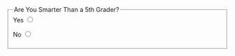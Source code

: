 <form><fieldset>

<legend>Are You Smarter Than a 5th Grader?</legend>
Yes <input name="yes" type="radio" value="yes" />
 
No <input name="no" type="radio" value="no" />
</fieldset>
</form>

